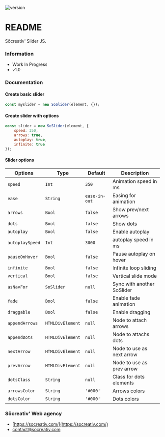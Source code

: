 ![version](https://img.shields.io/badge/Version-v1.0-informational)

# README #

Sõcreativ' Slider JS.

### Information ###

* Work In Progress
* v1.0

### Documentation ###

#### Create basic slider
```js
const myslider = new SoSlider(element, {});
```

#### Create slider with options
```js
const slider = new SoSlider(element, {
    speed: 350,
    arrows: true,
    autoplay: true,
    infinite: true
});
```

#### Slider options

| Options           | Type              | Default       | Description               |
|-------------------|-------------------|---------------|---------------------------|
| `speed`           | `Int`             | `350`         | Animation speed in ms     |
| `ease`            | `String`          | `ease-in-out` | Easing for animation      |
| `arrows`          | `Bool`            | `false`       | Show prev/next arrows     |
| `dots`            | `Bool`            | `false`       | Show dots                 |
| `autoplay`        | `Bool`            | `false`       | Enable autoplay           |
| `autoplaySpeed`   | `Int`             | `3000`        | autoplay speed in ms      |
| `pauseOnHover`    | `Bool`            | `false`       | Pause autoplay on hover   |
| `infinite`        | `Bool`            | `false`       | Infinite loop sliding     |
| `vertical`        | `Bool`            | `false`       | Vertical slide mode       |
| `asNavFor`        | `SoSlider`        | `null`        | Sync with another SoSlider|
| `fade`            | `Bool`            | `false`       | Enable fade animation     |
| `draggable`       | `Bool`            | `false`       | Enable dragging           |
| `appendArrows`    | `HTMLDivElement`  | `null`        | Node to attach arrows     |
| `appendDots`      | `HTMLDivElement`  | `null`        | Node to attachs dots      |
| `nextArrow`       | `HTMLDivElement`  | `null`        | Node to use as next arrow |
| `prevArrow`       | `HTMLDivElement`  | `null`        | Node to use as prev arrow |
| `dotsClass`       | `String`          | `null`        | Class for dots elements   |
| `arrowsColor`     | `String`          | `'#000'`      | Arrows colors             |
| `dotsColor`       | `String`          | `'#000'`      | Dots colors               |


### Sõcreativ' Web agency ###

* [https://socreativ.com/](https://socreativ.com/)
* [contact@socreativ.com](mailto:contact@socreativ.com)